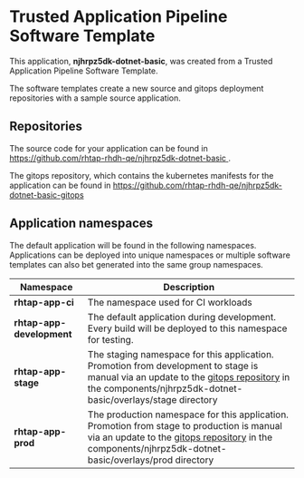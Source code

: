 # Trusted Application Pipeline Software Template

This application, **njhrpz5dk-dotnet-basic**, was created from a Trusted Application Pipeline Software Template.

The software templates create a new source and gitops deployment repositories with a sample source application. 

## Repositories

The source code for your application can be found in [https://github.com/rhtap-rhdh-qe/njhrpz5dk-dotnet-basic ](https://github.com/rhtap-rhdh-qe/njhrpz5dk-dotnet-basic ).
 
The gitops repository, which contains the kubernetes manifests for the application can be found in 
[https://github.com/rhtap-rhdh-qe/njhrpz5dk-dotnet-basic-gitops ](https://github.com/rhtap-rhdh-qe/njhrpz5dk-dotnet-basic-gitops ) 

## Application namespaces 

The default application will be found in the following namespaces. Applications can be deployed into unique namespaces or multiple software templates can also bet generated into the same group namespaces.  

|  Namespace   |  Description   |  
| -------- | -------- |
| **rhtap-app-ci** | The namespace used for CI workloads |
| **rhtap-app-development** | The default application during development. Every build will be deployed to this namespace for testing. |
| **rhtap-app-stage** | The staging namespace for this application. Promotion from development to stage is manual via an update to the [gitops repository](https://github.com/rhtap-rhdh-qe/njhrpz5dk-dotnet-basic-gitops ) in the components/njhrpz5dk-dotnet-basic/overlays/stage directory |
| **rhtap-app-prod** | The production namespace for this application. Promotion from stage to production is manual via an update to the [gitops repository](https://github.com/rhtap-rhdh-qe/njhrpz5dk-dotnet-basic-gitops ) in the components/njhrpz5dk-dotnet-basic/overlays/prod directory |